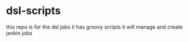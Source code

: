 # dsl-scripts



this repo is for the dsl jobs 
it has groovy scripts
it will manage and create jenkin jobs



